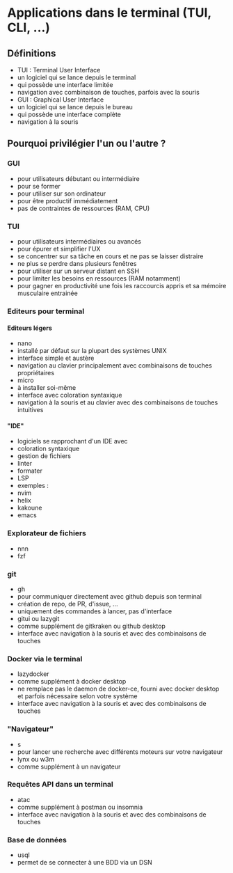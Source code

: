 # Applications dans le terminal (TUI, CLI, ...)

## Définitions

- TUI : Terminal User Interface
 - un logiciel qui se lance depuis le terminal
 - qui possède une interface limitée
 - navigation avec combinaison de touches, parfois avec la souris
- GUI : Graphical User Interface
 - un logiciel qui se lance depuis le bureau
 - qui possède une interface complète
 - navigation à la souris

## Pourquoi privilégier l'un ou l'autre ?

### GUI

- pour utilisateurs débutant ou intermédiaire
- pour se former
- pour utiliser sur son ordinateur
- pour être productif immédiatement
- pas de contraintes de ressources (RAM, CPU)

### TUI

- pour utilisateurs intermédiaires ou avancés
- pour épurer et simplifier l'UX
 - se concentrer sur sa tâche en cours et ne pas se laisser distraire
 - ne plus se perdre dans plusieurs fenêtres
- pour utiliser sur un serveur distant en SSH
- pour limiter les besoins en ressources (RAM notamment)
- pour gagner en productivité une fois les raccourcis appris et sa mémoire musculaire entrainée

### Editeurs pour terminal

#### Editeurs légers

- nano
 - installé par défaut sur la plupart des systèmes UNIX
 - interface simple et austère
 - navigation au clavier principalement avec combinaisons de touches propriétaires
- micro
 - à installer soi-même
 - interface avec coloration syntaxique
 - navigation à la souris et au clavier avec des combinaisons de touches intuitives

#### "IDE"

- logiciels se rapprochant d'un IDE avec
 - coloration syntaxique
 - gestion de fichiers
 - linter
 - formater
 - LSP
- exemples :
 - nvim
 - helix
 - kakoune
 - emacs

### Explorateur de fichiers

- nnn
- fzf

### git

- gh
 - pour communiquer directement avec github depuis son terminal
  - création de repo, de PR, d'issue, ...
 - uniquement des commandes à lancer, pas d'interface
- gitui ou lazygit
 - comme supplément de gitkraken ou github desktop
 - interface avec navigation à la souris et avec des combinaisons de touches

### Docker via le terminal

- lazydocker
 - comme supplément à docker desktop
  - ne remplace pas le daemon de docker-ce, fourni avec docker desktop et parfois nécessaire selon votre système
 - interface avec navigation à la souris et avec des combinaisons de touches

### "Navigateur"

- s
 - pour lancer une recherche avec différents moteurs sur votre navigateur
- lynx ou w3m
 - comme supplément à un navigateur

### Requêtes API dans un terminal

- atac
 - comme supplément à postman ou insomnia
 - interface avec navigation à la souris et avec des combinaisons de touches

### Base de données

- usql
 - permet de se connecter à une BDD via un DSN
